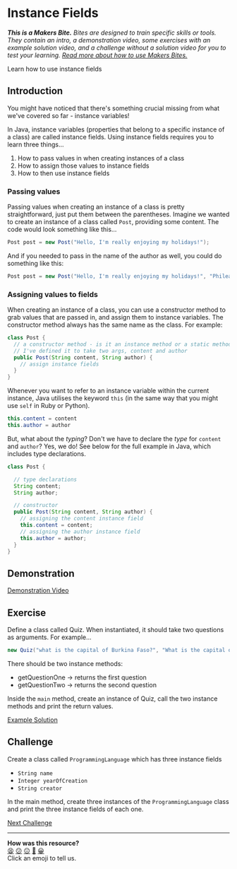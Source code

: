 # Instance Fields

_**This is a Makers Bite.** Bites are designed to train specific skills or
tools. They contain an intro, a demonstration video, some exercises with an
example solution video, and a challenge without a solution video for you to test
your learning. [Read more about how to use Makers
Bites.](https://github.com/makersacademy/course/blob/main/labels/bites.md)_

<!-- OMITTED -->

Learn how to use instance fields

## Introduction

You might have noticed that there's something crucial missing from what we've covered so far - instance variables!

In Java, instance variables (properties that belong to a specific instance of a class) are called instance fields. Using instance fields requires you to learn three things...

1. How to pass values in when creating instances of a class
2. How to assign those values to instance fields
3. How to then use instance fields

### Passing values

Passing values when creating an instance of a class is pretty straightforward, just put them between the parentheses. Imagine we wanted to create an instance of a class called `Post`, providing some content. The code would look something like this...

```java
Post post = new Post("Hello, I'm really enjoying my holidays!");
```

And if you needed to pass in the name of the author as well, you could do 
something like this:

```java
Post post = new Post("Hello, I'm really enjoying my holidays!", "Phileas Fogg");
```

### Assigning values to fields

When creating an instance of a class, you can use a constructor method to grab
values that are passed in, and assign them to instance variables. The 
constructor method always has the same name as the class. For example:

```java
class Post {
  // a constructor method - is it an instance method or a static method?
  // I've defined it to take two args, content and author
  public Post(String content, String author) {
    // assign instance fields
  }
}
```

Whenever you want to refer to an instance variable within the current instance, 
Java utilises the keyword `this` (in the same way that you might use `self` in
Ruby or Python).

```java
this.content = content
this.author = author
```

But, what about the _typing_? Don't we have to declare the _type_ for `content` 
and `author`? Yes, we do! See below for the full example in Java, which includes 
type declarations.

```java
class Post {

  // type declarations
  String content;
  String author;

  // constructor
  public Post(String content, String author) {
    // assigning the content instance field
    this.content = content;
    // assigning the author instance field
    this.author = author;
  }
}
```

## Demonstration

[Demonstration Video](https://youtu.be/jAB5rTNDB8I)

## Exercise

Define a class called Quiz. When instantiated, it should take two questions as arguments. For example...

```java
new Quiz("what is the capital of Burkina Faso?", "What is the capital of Bhutan?");
```

There should be two instance methods:

* getQuestionOne -> returns the first question
* getQuestionTwo -> returns the second question

Inside the `main` method, create an instance of Quiz, call the two instance methods and print the return values.

[Example Solution](https://youtu.be/oFkHM5HFzZk)

## Challenge

Create a class called `ProgrammingLanguage` which has three instance fields

* `String name`
* `Integer yearOfCreation`
* `String creator`

In the main method, create three instances of the `ProgrammingLanguage` class and print the three instance fields of each one.


[Next Challenge](06_arithmetic_bite.md)

<!-- BEGIN GENERATED SECTION DO NOT EDIT -->

---

**How was this resource?**  
[😫](https://airtable.com/shrUJ3t7KLMqVRFKR?prefill_Repository=makersacademy%2Fjava-fundamentals-with-intellij&prefill_File=bites%2F05_instance_fields_bite.md&prefill_Sentiment=😫) [😕](https://airtable.com/shrUJ3t7KLMqVRFKR?prefill_Repository=makersacademy%2Fjava-fundamentals-with-intellij&prefill_File=bites%2F05_instance_fields_bite.md&prefill_Sentiment=😕) [😐](https://airtable.com/shrUJ3t7KLMqVRFKR?prefill_Repository=makersacademy%2Fjava-fundamentals-with-intellij&prefill_File=bites%2F05_instance_fields_bite.md&prefill_Sentiment=😐) [🙂](https://airtable.com/shrUJ3t7KLMqVRFKR?prefill_Repository=makersacademy%2Fjava-fundamentals-with-intellij&prefill_File=bites%2F05_instance_fields_bite.md&prefill_Sentiment=🙂) [😀](https://airtable.com/shrUJ3t7KLMqVRFKR?prefill_Repository=makersacademy%2Fjava-fundamentals-with-intellij&prefill_File=bites%2F05_instance_fields_bite.md&prefill_Sentiment=😀)  
Click an emoji to tell us.

<!-- END GENERATED SECTION DO NOT EDIT -->
